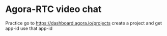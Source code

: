# Agora-RTC video chat 
Practice
go to https://dashboard.agora.io/projects
create a project and get app-id
use that app-id
